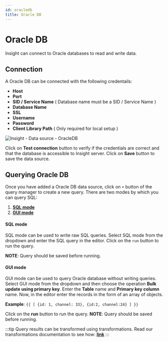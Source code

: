```yaml
---
id: oracledb
title: Oracle DB
---
```


# Oracle DB

Insight can connect to Oracle databases to read and write data. 

## Connection

A Oracle DB can be connected with the following credentails:
- **Host**
- **Port**
- **SID / Service Name** ( Database name must be a SID / Service Name )
- **Database Name**
- **SSL**
- **Username**
- **Password**
- **Client Library Path** ( Only required for local setup )

<div style={{textAlign: 'center'}}>

![Insight - Data source - OracleDB](/img/datasource-reference/oracledb/oracleauth.png)

</div>

Click on **Test connection** button to verify if the credentials are correct and that the database is accessible to Insight server. Click on **Save** button to save the data source.

## Querying Oracle DB

Once you have added a Oracle DB data source, click on `+` button of the query manager to create a new query. There are two modes by which you can query SQL:

  1. **[SQL mode](/docs/data-sources/oracledb#sql-mode)**
  2. **[GUI mode](/docs/data-sources/oracledb#gui-mode)**

#### SQL mode

SQL mode can be used to write raw SQL queries. Select SQL mode from the dropdown and enter the SQL query in the editor. Click on the `run` button to run the query.

**NOTE**: Query should be saved before running.

#### GUI mode

GUI mode can be used to query Oracle database without writing queries. Select GUI mode from the dropdown and then choose the operation **Bulk update using primary key**. Enter the **Table** name and **Primary key column** name. Now, in the editor enter the records in the form of an array of objects. 

**Example**: `{{ [ {id: 1, channel: 33}, {id:2, channel:24} ] }}`

Click on the **run** button to run the query. **NOTE**: Query should be saved before running.

:::tip
Query results can be transformed using transformations. Read our transformations documentation to see how: **[link](/docs/tutorial/transformations)**
:::